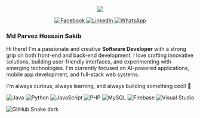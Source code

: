 <p align="center">
  <img src="https://capsule-render.vercel.app/api?text=Welcome%20Everyone!🤖&desc=Let's%20Explore%20the%20World%20Together%20🌍&animation=fadeIn&type=waving&color=gradient&height=200&fontColor=ffffff&descAlign=50&descAlignY=70"/>
</p>

<p align="center">
  <a href="https://www.facebook.com/Mr.ParvezSakib" target="_blank">
    <img src="https://img.shields.io/badge/Facebook-1877F2?style=for-the-badge&logo=facebook&logoColor=white" alt="Facebook"/>
  </a>
  <a href="https://www.linkedin.com/in/parvezsakib/" target="_blank">
    <img src="https://img.shields.io/badge/LinkedIn-0A66C2?style=for-the-badge&logo=linkedin&logoColor=white" alt="LinkedIn"/>
  </a>
  <a href="https://wa.me/01791112777" target="_blank">
    <img src="https://img.shields.io/badge/WhatsApp-25D366?style=for-the-badge&logo=whatsapp&logoColor=white" alt="WhatsApp"/>
  </a>
</p>


### Md Parvez Hossain Sakib

Hi there! I'm a passionate and creative **Software Developer** with a strong grip on both front-end and back-end development. I love crafting innovative solutions, building user-friendly interfaces, and experimenting with emerging technologies. I'm currently focused on AI-powered applications, mobile app development, and full-stack web systems.

I'm always curious, always learning, and always building something cool! 🚀


<p align="center">
  <img src="https://img.shields.io/badge/Java-%23ED8B00?style=for-the-badge&logo=java&logoColor=white" alt="Java"/>
  <img src="https://img.shields.io/badge/Python-3670A0?style=for-the-badge&logo=python&logoColor=white" alt="Python"/>
  <img src="https://img.shields.io/badge/JavaScript-F7DF1E?style=for-the-badge&logo=javascript&logoColor=black" alt="JavaScript"/>
  <img src="https://img.shields.io/badge/PHP-777BB4?style=for-the-badge&logo=php&logoColor=white" alt="PHP"/>
  <img src="https://img.shields.io/badge/MySQL-005C84?style=for-the-badge&logo=mysql&logoColor=white" alt="MySQL"/>
  <img src="https://img.shields.io/badge/Firebase-ffca28?style=for-the-badge&logo=firebase&logoColor=black" alt="Firebase"/>
  <img src="https://img.shields.io/badge/Visual%20Studio-5C2D91?style=for-the-badge&logo=visual%20studio&logoColor=white" alt="Visual Studio"/>
</p>

![GitHub Snake dark](https://github.com/your-username/your-username/blob/output/github-contribution-grid-snake-dark.svg?palette=github-dark)



